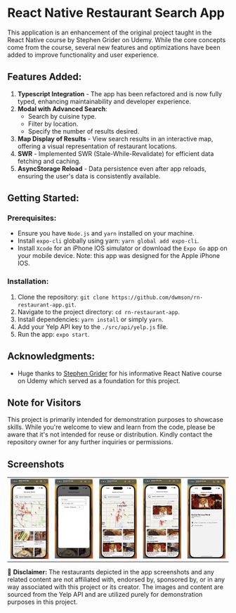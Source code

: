 # React Native Restaurant Search App

This application is an enhancement of the original project taught in the React Native course by Stephen Grider on Udemy. While the core concepts come from the course, several new features and optimizations have been added to improve functionality and user experience.

## Features Added:
1. **Typescript Integration** - The app has been refactored and is now fully typed, enhancing maintainability and developer experience.
2. **Modal with Advanced Search**:
   - Search by cuisine type.
   - Filter by location.
   - Specify the number of results desired.
3. **Map Display of Results** - View search results in an interactive map, offering a visual representation of restaurant locations.
4. **SWR** - Implemented SWR (Stale-While-Revalidate) for efficient data fetching and caching.
5. **AsyncStorage Reload** - Data persistence even after app reloads, ensuring the user's data is consistently available.

## Getting Started:

### Prerequisites:
- Ensure you have `Node.js` and `yarn` installed on your machine.
- Install `expo-cli` globally using yarn: `yarn global add expo-cli`.
- Install `Xcode` for an iPhone IOS simulator or download the `Expo Go` app on your mobile device. Note: this app was designed for the Apple iPhone IOS.

### Installation:
1. Clone the repository: `git clone https://github.com/dwmson/rn-restaurant-app.git`.
2. Navigate to the project directory: `cd rn-restaurant-app`.
3. Install dependencies: `yarn install` or simply `yarn`.
4. Add your Yelp API key to the `./src/api/yelp.js` file.
5. Run the app: `expo start`.

## Acknowledgments:
- Huge thanks to [Stephen Grider](https://www.udemy.com/user/sgslo/) for his informative React Native course on Udemy which served as a foundation for this project.

## Note for Visitors

This project is primarily intended for demonstration purposes to showcase skills. While you're welcome to view and learn from the code, please be aware that it's not intended for reuse or distribution. Kindly contact the repository owner for any further inquiries or permissions.

## Screenshots
<div align="center">
<table>
  <tr>
    <td><img src="./screenshots/Screen1.png" alt="Screen 1" width="200"/></td>
    <td><img src="./screenshots/Screen2.png" alt="Screen 2" width="200"/></td>
    <td><img src="./screenshots/Screen3.png" alt="Screen 3" width="200"/></td>
    <td><img src="./screenshots/Screen4.png" alt="Screen 4" width="200"/></td>
    <td><img src="./screenshots/Screen5.png" alt="Screen 5" width="200"/></td>
  </tr>
</table>
</div>

🚫 **Disclaimer:** The restaurants depicted in the app screenshots and any related content are not affiliated with, endorsed by, sponsored by, or in any way associated with this project or its creator. The images and content are sourced from the Yelp API and are utilized purely for demonstration purposes in this project.
